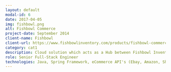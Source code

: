 ```yaml
---
layout: default
modal-id: 6
date: 2017-04-05
img: fishbowl.png
alt: Fishbowl Commerce
project-date: September 2014
client-name: Fishbowl
client-url: https://www.fishbowlinventory.com/products/fishbowl-commerce/
category: cat1
description: Cloud solution which acts as a Hub between Fishbowl Inventory Management software and different sales channels like eBay, Amazon, Magento, BigCommerce or Shopify. It synchronizes inventory data and lets you manage all your online orders in one single place.
role: Senior Full-Stack Engineer
technologies: Java, Spring Framework, eCommerce API's (Ebay, Amazon, Shopify, Magento, Bigcommerce)
---
```


